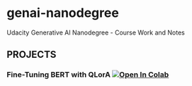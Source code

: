 # genai-nanodegree
Udacity Generative AI Nanodegree - Course Work and Notes

## PROJECTS
### Fine-Tuning BERT with QLorA [![Open In Colab](https://colab.research.google.com/assets/colab-badge.svg)](https://colab.research.google.com/github/miramar-labs/genai-nanodegree/blob/main/Course%202%20-%20Generative%20AI%20Fundamentals/nb/PROJECT-LightweightFineTuning-FINAL.ipynb)




